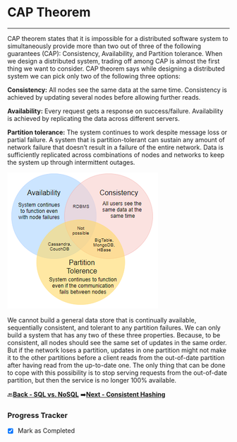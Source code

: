 # CAP Theorem
-------------------------------------------------

CAP theorem states that it is impossible for a distributed software system to simultaneously provide more 
than two out of three of the following guarantees (CAP): Consistency, Availability, and Partition tolerance. 
When we design a distributed system, trading off among CAP is almost the first thing we want to consider. 
CAP theorem says while designing a distributed system we can pick only two of the following three options:

**Consistency:** All nodes see the same data at the same time. Consistency is achieved by updating several nodes 
before allowing further reads.

**Availability:** Every request gets a response on success/failure. Availability is achieved by replicating the data 
across different servers.

**Partition tolerance:** The system continues to work despite message loss or partial failure. A system that is 
partition-tolerant can sustain any amount of network failure that doesn’t result in a failure of the entire 
network. Data is sufficiently replicated across combinations of nodes and networks to keep the system up 
through intermittent outages.

![cap-theorem](assets/cap-theorem.PNG)

We cannot build a general data store that is continually available, sequentially consistent, and tolerant to any 
partition failures. We can only build a system that has any two of these three properties. Because, to be 
consistent, all nodes should see the same set of updates in the same order. But if the network loses a partition, 
updates in one partition might not make it to the other partitions before a client reads from the out-of-date 
partition after having read from the up-to-date one. The only thing that can be done to cope with this 
possibility is to stop serving requests from the out-of-date partition, but then the service is no longer 100% 
available.

:back:[**Back - SQL vs. NoSQL**](../008_SQL_vs_NoSQL/README.md)
:arrow_right:[**Next - Consistent Hashing**](../010_Consistent_Hashing/README.md)

### Progress Tracker

- [x] Mark as Completed
